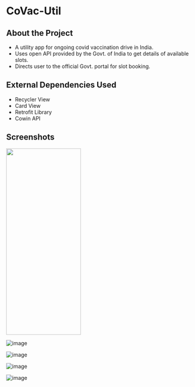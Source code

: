 # CoVac-Util


## About the Project

* A utility app for ongoing covid vaccination drive in India.
* Uses open API provided by the Govt. of India to get details of available slots.
* Directs user to the official Govt. portal for slot booking.

## External Dependencies Used

* Recycler View
* Card View
* Retrofit Library
* Cowin API

## Screenshots

<img src="https://user-images.githubusercontent.com/55145996/133661627-9d611a07-b5c1-4ca5-a54d-6970bddf2e0a.png" width="200" height="500">

![image](https://user-images.githubusercontent.com/55145996/133661741-dec970c3-3a52-4d30-a454-a2f6000c2282.png)

![image](https://user-images.githubusercontent.com/55145996/133661763-3c335db1-c376-4423-9de7-7d2b85383a7d.png)

![image](https://user-images.githubusercontent.com/55145996/133661803-d7cd662a-814a-4ca4-88d4-9dbaa0c2892e.png)

![image](https://user-images.githubusercontent.com/55145996/133661827-1769ad8f-d901-471b-be19-8ab25684f74a.png)
